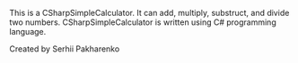 

This is a CSharpSimpleCalculator. It can add, multiply, substruct, and divide two numbers. CSharpSimpleCalculator is written using C# programming language.

Created by Serhii Pakharenko
